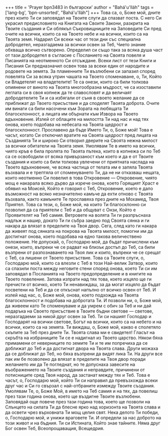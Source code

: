 +++
title = 'Prayer bpn3483 in български'
author = "Bahá'u'lláh"
tags = ['lang-bg', 'bpn-unsorted', "Bahá'u'lláh"]
+++
Това са, о, Боже мой, дните през които Ти си заповядал на Твоите слуги да спазват поста. С него Си украсил предисловието на Книгата на Своите Закони, разкрита на Твоите създания и Си облякъл Съкровищниците на Заповедите Си пред очите на всички, които са на Твоето небе и на всички, които са на Твоята земя. Надарил Си всеки час от тези дни със специална добродетел, неразгадаема за всички освен за Теб, Чието знание обхваща всичко сътворено. Определил си също така за всяка душа част от тази добродетел в съгласие с Посланието на Своята повеля и Писанията на неотменното Си отсъждане. Всеки лист от тези Книги и Писания Си предназначил освен това за всеки един от народите и родовете на земята.
За пламенните Ти възлюбени си запазил според повелята Си за всяка утрин чашата на Твоето споменаване, о, Ти, Който си Владетелят на владетелите! Те са онези, които са били толкова опиянени от виното на Твоята многообразна мъдрост, че са изоставили леглата си в своя копнеж да те славословят и да величаят добродетелите Ти и са избягали от съня в своето желание да се приближат до Твоето присъствие и да споделят Твоята доброта. Очите им винаги са били насочени към Зората на любящата Ти благосклонност, а лицата им обърнати към Извора на Твоето вдъхновение. Излей от облаците на милостта Ти над нас и над тях онова, което подобава на небесата на Твоята щедрост и благосклонност.
Прославено да бъде Името Ти, о, Боже мой! Това е часът, когато Си отключил вратите на Своята щедрост пред лицата на Създанията Ти и широко Си отворил дверите на Своята нежна милост за всички обитатели на Твоята земя. Умолявам Те в името на всички, чиято кръв е била пролята по Твоята пътека, които в копнежа си по Теб са се освободили от всяка привързаност към което и да е от Твоите създания и които са били толкова увлечени от приятната наслада на Твоето вдъхновение, че всяка частица от телата им е запяла Твоята възхвала и е трептяла от споменуването Ти, да не ни отказваш нещата, които неотменно Си повелил в това Откровение — Откровение, чиято мощ е накарала всяко дърво да изрече онова, което Горящият Храст е обявил на Моисей, Който е говорил с Теб, Откровение, което е дало възможност на всяко незначително камъче да ехти отново с Твоята възхвала, както камъните Те прославяха през дните на Мохамед, Твоя Приятел.
Това са тези, о, Боже мой, на които Ти благосклонно си позволил да са приятели с Теб и да общуват с Онзи, Който е Проявителят на Теб самия. Ветровете на волята Ти ги разпръснаха надлъж и нашир, докато Ти ги събра заедно под Своята сянка и ги накара да влязат в пределите на Твоя двор. Сега, след като ги накара да живеят под сянката на покрова на Твоята милост, помогни им да достигнат онова, което подобава на едно такова величествено положение. Не допускай, о, Господарю мой, да бъдат причислени към онези, които, въпреки че се радват на близък достъп до Теб, са били възпрени от разпознаването на Твоя лик и които, въпреки че се срещат с Теб, са лишени от Твоето присъствие.
Това са Твоите слуги, о, Господарю мой, които са влезли с Теб в този Най-велик Затвор, които са спазили поста между неговите стени според онова, което Ти си им заповядал в Посланията на Твоето предопределение и в книгите на Твоето повеление. Затова изпрати над тях това, което изцяло ще ги пречисти от всичко, което Ти ненавиждаш, за да могат изцяло да бъдат посветени на Теб и да се откъснат напълно от всичко освен от Теб.
И излей над нас, о, Боже мой, онова, което подхожда на Твоята благосклонност и подобава на добротата Ти. И позволи ни, о, Боже мой, да живеем като Те споменуваме и да умрем с обич за Теб и ни дай подаръка на Своето присъствие в Твоите бъдни светове — светове, неразгадаеми за никой друг освен за Теб. Ти си нашият Господар и Господарят на всички светове, Богът на всички, които са на небето и на всички, които са на земята.
Ти виждаш, о, Боже мой, какво е сполетяло скъпите за Теб през дните Ти. Твоята слава ми е свидетел! Гласът на скръбта на избраниците Ти се е надигнал из Твоето царство. Някои бяха примамени от неверниците по земите Ти и те им попречиха да се доближат до Теб и да достигнат двора на Твоята слава. Други можаха да се доближат до Теб, но бяха възпрени да видят лика Ти. На други все пак им бе позволено да влязат в пределите на Твоя двор поради желанието им да Те погледнат, но те допуснаха завесите на въображението на Твоите създания и неправдите, причинени от потисниците сред Твоя народ, да застанат между тях и Теб.
Това е часът, о, Господарю мой, който Ти си направил да превъзхожда всеки друг час и Си го свързал с най-отбраните измежду Твоите създания. Умолявам Те, о, Боже Мой, в името на Теб самия и на тях, да повелиш през тази година онова, което ще въздигне Твоите възлюбени. Заповядай още повече през тази година това, което ще позволи на Слънцето на силата Ти да блесне ярко над хоризонта на Твоята слава и да освети чрез върховната Ти мощ целия свят.
Нека делото Ти победи, о, Господарю мой, и унижи враговете Ти. И определи за нас доброто на този живот и на бъдния. Ти си Истината, Който знае тайните. Няма друг Бог освен Теб, Всеопрощаващия, Всещедрия.
